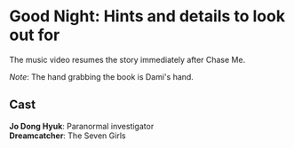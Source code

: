 # Good Night: Hints and details to look out for

The music video resumes the story immediately after Chase Me.

*Note*: The hand grabbing the book is Dami's hand.

## Cast

**Jo Dong Hyuk**: Paranormal investigator  
**Dreamcatcher**: The Seven Girls
